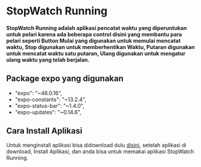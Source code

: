 # StopWatch Running
#### StopWatch Running adalah aplikasi pencatat waktu yang diperuntukan untuk pelari karena ada beberapa control disini yang membantu para pelari seperti Button Mulai yang digunakan untuk memulai mencatat waktu, Stop digunakan untuk memberhentikan Waktu, Putaran digunakan untuk mencatat waktu satu putaran, Ulang digunakan untuk mengatur ulang waktu yang telah berjalan.

## Package expo yang digunakan
 * "expo": "~46.0.16",
 * "expo-constants": "~13.2.4",
 * "expo-status-bar": "~1.4.0",
 * "expo-updates": "~0.14.6",
 
 ## Cara Install Aplikasi
Untuk menginstall aplikasi bisa didownload dulu [disini](https://drive.google.com/file/d/1YFJkNta5NGm_clkojiHEEJC02HUIoXSV/view?usp=sharing), setelah aplikasi di download, Install Aplikasi, dan anda bisa untuk memakai aplikasi StopWatch Running.
